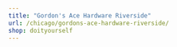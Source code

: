 ```yaml
---
title: "Gordon's Ace Hardware Riverside"
url: /chicago/gordons-ace-hardware-riverside/
shop: doityourself
---
```

